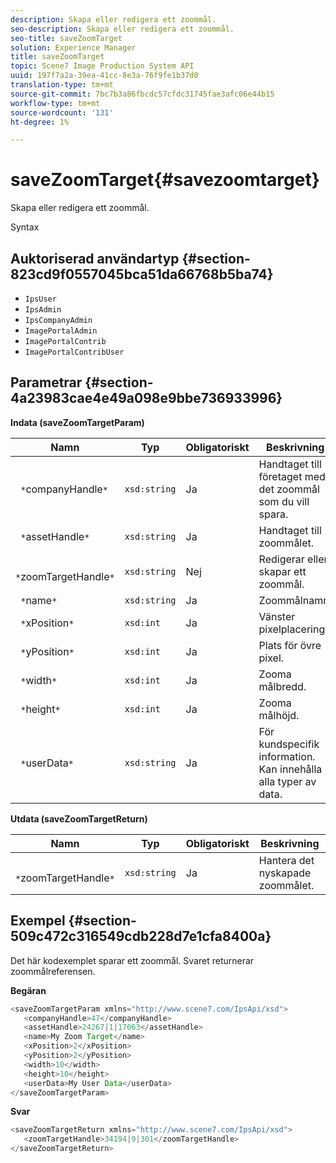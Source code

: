 ```yaml
---
description: Skapa eller redigera ett zoommål.
seo-description: Skapa eller redigera ett zoommål.
seo-title: saveZoomTarget
solution: Experience Manager
title: saveZoomTarget
topic: Scene7 Image Production System API
uuid: 197f7a2a-39ea-41cc-8e3a-76f9fe1b37d0
translation-type: tm+mt
source-git-commit: 7bc7b3a86fbcdc57cfdc31745fae3afc06e44b15
workflow-type: tm+mt
source-wordcount: '131'
ht-degree: 1%

---
```



# saveZoomTarget{#savezoomtarget}

Skapa eller redigera ett zoommål.

Syntax

## Auktoriserad användartyp {#section-823cd9f0557045bca51da66768b5ba74}

* `IpsUser`
* `IpsAdmin`
* `IpsCompanyAdmin`
* `ImagePortalAdmin`
* `ImagePortalContrib`
* `ImagePortalContribUser`

## Parametrar {#section-4a23983cae4e49a098e9bbe736933996}

**Indata (saveZoomTargetParam)**

| Namn | Typ | Obligatoriskt | Beskrivning |
|---|---|---|---|
| ` *`companyHandle`*` | `xsd:string` | Ja | Handtaget till företaget med det zoommål som du vill spara. |
| ` *`assetHandle`*` | `xsd:string` | Ja | Handtaget till zoommålet. |
| ` *`zoomTargetHandle`*` | `xsd:string` | Nej | Redigerar eller skapar ett zoommål. |
| ` *`name`*` | `xsd:string` | Ja | Zoommålnamn. |
| ` *`xPosition`*` | `xsd:int` | Ja | Vänster pixelplacering. |
| ` *`yPosition`*` | `xsd:int` | Ja | Plats för övre pixel. |
| ` *`width`*` | `xsd:int` | Ja | Zooma målbredd. |
| ` *`height`*` | `xsd:int` | Ja | Zooma målhöjd. |
| ` *`userData`*` | `xsd:string` | Ja | För kundspecifik information. Kan innehålla alla typer av data. |

**Utdata (saveZoomTargetReturn)**

| Namn | Typ | Obligatoriskt | Beskrivning |
|---|---|---|---|
| ` *`zoomTargetHandle`*` | `xsd:string` | Ja | Hantera det nyskapade zoommålet. |

## Exempel {#section-509c472c316549cdb228d7e1cfa8400a}

Det här kodexemplet sparar ett zoommål. Svaret returnerar zoommålreferensen.

**Begäran**

```java
<saveZoomTargetParam xmlns="http://www.scene7.com/IpsApi/xsd">
   <companyHandle>47</companyHandle>
   <assetHandle>24267|1|17063</assetHandle>
   <name>My Zoom Target</name>
   <xPosition>2</xPosition>
   <yPosition>2</yPosition>
   <width>10</width>
   <height>10</height>
   <userData>My User Data</userData>
</saveZoomTargetParam>
```

**Svar**

```java
<saveZoomTargetReturn xmlns="http://www.scene7.com/IpsApi/xsd">
   <zoomTargetHandle>34194|9|301</zoomTargetHandle>
</saveZoomTargetReturn>
```

